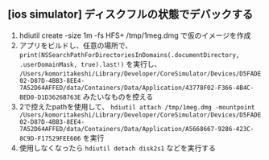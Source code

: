 ## [ios simulator] ディスクフルの状態でデバックする

1. hdiutil create -size 1m -fs HFS+ /tmp/1meg.dmg で仮のイメージを作成
2. アプリをビルドし、任意の場所で、 `print(NSSearchPathForDirectoriesInDomains(.documentDirectory, .userDomainMask, true).last!)` を実行し、 `/Users/komoritakeshi/Library/Developer/CoreSimulator/Devices/D5FADE02-D87D-4BB3-8EE4-7A52D64AFFED/data/Containers/Data/Application/43778F02-F366-4B4C-BED0-D1D3626B763E` みたいなものを控える
3. 2で控えたpathを使用して、 `hdiutil attach /tmp/1meg.dmg -mountpoint /Users/komoritakeshi/Library/Developer/CoreSimulator/Devices/D5FADE02-D87D-4BB3-8EE4-7A52D64AFFED/data/Containers/Data/Application/A5668667-9286-423C-8C9D-F17529FEE606` を実行
4. 使用しなくなったら `hdiutil detach disk2s1` などを実行する

